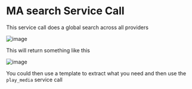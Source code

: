# MA search Service Call

This service call does a global search across all providers 

![image](https://github.com/music-assistant/hass-music-assistant/assets/19848947/5c9c72b6-3f1a-45eb-8906-d7eb730f52f3)

This will return something like this

![image](https://github.com/music-assistant/hass-music-assistant/assets/19848947/ad1d24c4-09b6-429c-a5b4-6265a35baafb)

You could then use a template to extract what you need and then use the `play_media` service call
